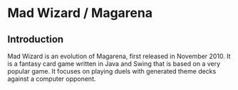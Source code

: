 # Mad Wizard / Magarena

## Introduction

Mad Wizard is an evolution of Magarena, first released in November 2010.
It is a fantasy card game written in Java and Swing that is based on a very popular game.
It focuses on playing duels with generated theme decks against a computer opponent.
